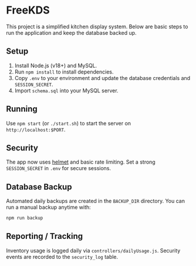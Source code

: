 # FreeKDS

This project is a simplified kitchen display system. Below are basic steps to run the application and keep the database backed up.

## Setup
1. Install Node.js (v18+) and MySQL.
2. Run `npm install` to install dependencies.
3. Copy `.env` to your environment and update the database credentials and `SESSION_SECRET`.
4. Import `schema.sql` into your MySQL server.

## Running
Use `npm start` (or `./start.sh`) to start the server on `http://localhost:$PORT`.

## Security
The app now uses [helmet](https://github.com/helmetjs/helmet) and basic rate limiting. Set a strong `SESSION_SECRET` in `.env` for secure sessions.

## Database Backup
Automated daily backups are created in the `BACKUP_DIR` directory. You can run a manual backup anytime with:

```bash
npm run backup
```

## Reporting / Tracking
Inventory usage is logged daily via `controllers/dailyUsage.js`. Security events are recorded to the `security_log` table.
